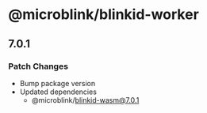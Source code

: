 # @microblink/blinkid-worker

## 7.0.1

### Patch Changes

- Bump package version
- Updated dependencies
  - @microblink/blinkid-wasm@7.0.1
